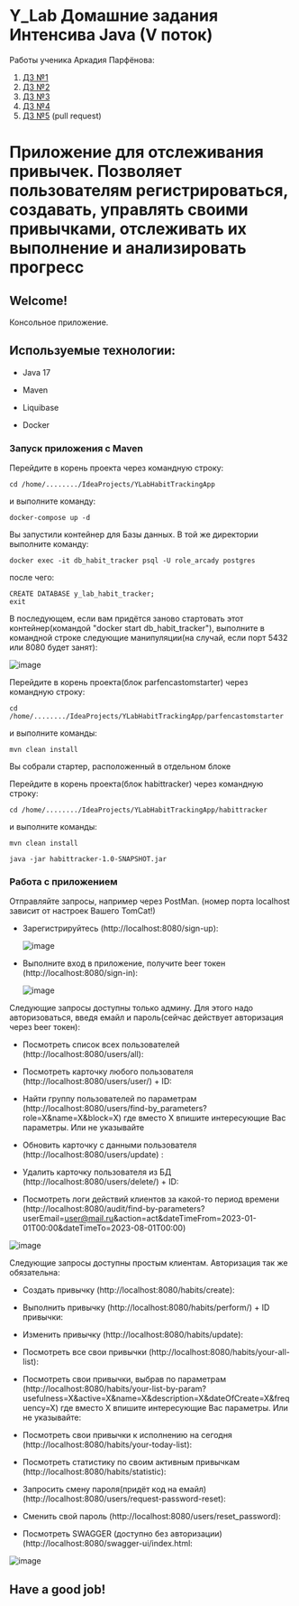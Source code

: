 
# Y_Lab Домашние задания Интенсива Java (V поток)

Работы ученика Аркадия Парфёнова:

1. [ДЗ №1](https://github.com/Arcady555/YLabHabitTrackingApp/tree/homework_1)
2. [ДЗ №2](https://github.com/Arcady555/YLabHabitTrackingApp/tree/homework2)
3. [ДЗ №3](https://github.com/Arcady555/YLabHabitTrackingApp/tree/homework3)
4. [ДЗ №4](https://github.com/Arcady555/YLabHabitTrackingApp/tree/homework4)
5. [ДЗ №5](https://github.com/Arcady555/YLabHabitTrackingApp/pull/5)  (pull request)



# Приложение для отслеживания привычек. Позволяет пользователям регистрироваться, создавать, управлять своими привычками, отслеживать их выполнение и анализировать прогресс

## Welcome!

Консольное приложение.

## Используемые технологии:

* Java 17

* Maven

* Liquibase

* Docker

### Запуск приложения с Maven
Перейдите в корень проекта через командную строку:
```
cd /home/......../IdeaProjects/YLabHabitTrackingApp
``` 
и выполните команду:
```
docker-compose up -d
```
Вы запустили контейнер для Базы данных. В той же директории выполните команду:
```
docker exec -it db_habit_tracker psql -U role_arcady postgres
```
после чего:
```
CREATE DATABASE y_lab_habit_tracker;
exit 
```

В последующем, если вам придётся заново стартовать этот контейнер(командой "docker start db_habit_tracker"), выполните в командной строке следующие манипуляции(на случай, если порт 5432 или 8080 будет занят):

![image](images/containerRestart.png)

Перейдите в корень проекта(блок parfencastomstarter) через командную строку:
```
cd /home/......../IdeaProjects/YLabHabitTrackingApp/parfencastomstarter
``` 
и выполните команды:
```
mvn clean install

```
Вы собрали стартер, расположенный в отдельном блоке

Перейдите в корень проекта(блок habittracker) через командную строку:
```
cd /home/......../IdeaProjects/YLabHabitTrackingApp/habittracker
``` 
и выполните команды:
```
mvn clean install

java -jar habittracker-1.0-SNAPSHOT.jar

```



### Работа с приложением
Отправляйте запросы, например через PostMan. (номер порта localhost зависит от настроек Вашего TomCat!)
* Зарегистрируйтесь (http://localhost:8080/sign-up):

  ![image](images/1.png)
* Выполните вход в приложение, получите beer токен (http://localhost:8080/sign-in):

  ![image](images/2.png)


Следующие запросы доступны только админу. Для этого надо авторизоваться, введя емайл и пароль(сейчас действует авторизация через beer токен):


* Посмотреть список всех пользователей (http://localhost:8080/users/all):



* Посмотреть карточку любого пользователя (http://localhost:8080/users/user/) + ID:

* Найти группу пользователей по параметрам (http://localhost:8080/users/find-by_parameters?role=X&name=X&block=X) где вместо X впишите интересующие Вас параметры. Или не указывайте

* Обновить карточку с данными пользователя (http://localhost:8080/users/update) :


* Удалить карточку пользователя из БД (http://localhost:8080/users/delete/) + ID:

* Посмотреть логи действий клиентов за какой-то период времени (http://localhost:8080/audit/find-by-parameters?userEmail=user@mail.ru&action=act&dateTimeFrom=2023-01-01T00:00&dateTimeTo=2023-08-01T00:00)

![image](images/DB.png)

Следующие запросы доступны простым клиентам. Авторизация так же обязательна:

* Создать привычку (http://localhost:8080/habits/create):

* Выполнить привычку (http://localhost:8080/habits/perform/) + ID привычки:

* Изменить привычку (http://localhost:8080/habits/update):

* Посмотреть все свои привычки (http://localhost:8080/habits/your-all-list):

* Посмотреть свои привычки,  выбрав по параметрам (http://localhost:8080/habits/your-list-by-param?usefulness=X&active=X&name=X&description=X&dateOfCreate=X&frequency=X) где вместо X впишите интересующие Вас параметры. Или не указывайте:

* Посмотреть свои привычки к исполнению на сегодня (http://localhost:8080/habits/your-today-list):

* Посмотреть статистику по своим активным привычкам (http://localhost:8080/habits/statistic):

* Запросить смену пароля(придёт код на емайл) (http://localhost:8080/users/request-password-reset):

* Сменить свой пароль (http://localhost:8080/users/reset_password):


* Посмотреть SWAGGER (доступно без авторизации) (http://localhost:8080/swagger-ui/index.html:

![image](images/SWAGGER.png)


## Have a good job!
